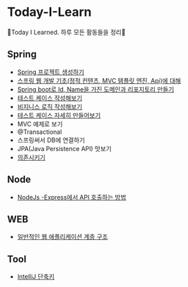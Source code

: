 # Today-I-Learn

📘Today I Learned. 하루 모든 활동들을 정리📘



## Spring

- [Spring 프로젝트 생성하기](https://github.com/kingkingburger/Today_I_Learn/blob/master/Spring_Basic/Spring%20%ED%94%84%EB%A1%9C%EC%A0%9D%ED%8A%B8%20%EC%83%9D%EC%84%B1%ED%95%98%EA%B8%B0.md)
- [스프링 웹 개발 기초(정적 컨탠츠, MVC 탬플릿 엔진, Api)에 대해](https://github.com/kingkingburger/Today_I_Learn/blob/master/Spring_Basic/%EC%8A%A4%ED%94%84%EB%A7%81%20%EC%9B%B9%20%EA%B0%9C%EB%B0%9C%20%EA%B8%B0%EC%B4%88(%EC%A0%95%EC%A0%81%20%EC%BB%A8%ED%83%A0%EC%B8%A0%2C%20MVC%20%ED%83%AC%ED%94%8C%EB%A6%BF%20%EC%97%94%EC%A7%84%2C%20Api).md)
- [Spring boot로 Id, Name을 가진 도메인과 리포지토리 만들기](https://github.com/kingkingburger/Today_I_Learn/blob/master/Spring_Basic/Spring%20boot%EB%A1%9C%20Id%2C%20Name%EC%9D%84%20%EA%B0%80%EC%A7%84%20%EB%8F%84%EB%A9%94%EC%9D%B8%EA%B3%BC%20%EB%A6%AC%ED%8F%AC%EC%A7%80%ED%86%A0%EB%A6%AC%20%EB%A7%8C%EB%93%A4%EA%B8%B0.md)
- [테스트 케이스 작성해보기](https://github.com/kingkingburger/Today_I_Learn/blob/master/Spring_Basic/%ED%85%8C%EC%8A%A4%ED%8A%B8%20%EC%BC%80%EC%9D%B4%EC%8A%A4%20%EC%9E%91%EC%84%B1%ED%95%B4%EB%B3%B4%EA%B8%B0.md)
- [비지니스 로직 작성해보기](https://github.com/kingkingburger/Today_I_Learn/blob/master/Spring_Basic/%EB%B9%84%EC%A7%80%EB%8B%88%EC%8A%A4%20%EB%A1%9C%EC%A7%81%20%EC%9E%91%EC%84%B1%ED%95%B4%EB%B3%B4%EA%B8%B0!.md)
- [테스트 케이스 자세히 만들어보기](https://github.com/kingkingburger/Today_I_Learn/blob/master/Spring_Basic/%ED%85%8C%EC%8A%A4%ED%8A%B8%EC%BC%80%EC%9D%B4%EC%8A%A4%20%EC%9E%90%EC%84%B8%ED%9E%88%20%EB%A7%8C%EB%93%A4%EC%96%B4%EB%B3%B4%EA%B8%B0.md)
- MVC 예제로 보기
- @Transactional
- 스프링써서 DB에 연결하기
- JPA(Java Persistence API) 맛보기
- [의존시키기](https://github.com/kingkingburger/Today_I_Learn/blob/master/Spring_Basic/%EC%9D%98%EC%A1%B4%EC%8B%9C%ED%82%A4%EA%B8%B0(%EC%BB%B4%ED%8F%AC%EB%84%8C%ED%8A%B8%20%EC%8A%A4%EC%BA%94)%2C%20%EC%9E%90%EB%B0%94%20%EC%BD%94%EB%93%9C%EB%A1%9C%20%EC%A7%81%EC%A0%91%20%EC%8A%A4%ED%94%84%EB%A7%81%20%EB%B9%88%20%EB%93%B1%EB%A1%9D%ED%95%98%EA%B8%B0.md)





## Node

- [NodeJs -Express에서 API 호출하는 방법](https://github.com/kingkingburger/Today_I_Learn/blob/master/NodeJS/NodeJs%20-Express%EC%97%90%EC%84%9C%20API%20%ED%98%B8%EC%B6%9C%ED%95%98%EB%8A%94%20%EB%B0%A9%EB%B2%95.md)





## WEB

- [일반적인 웹 애플리케이션 계층 구조](https://github.com/kingkingburger/Today_I_Learn/blob/master/Web/%EC%9D%BC%EB%B0%98%EC%A0%81%EC%9D%B8%20%EC%9B%B9%20%EC%95%A0%ED%94%8C%EB%A6%AC%EC%BC%80%EC%9D%B4%EC%85%98%20%EA%B3%84%EC%B8%B5%20%EA%B5%AC%EC%A1%B0.md)





## Tool

- [IntelliJ 단축키](https://github.com/kingkingburger/Today_I_Learn/blob/master/IntelliJ/%EB%8B%A8%EC%B6%95%ED%82%A4.md)
